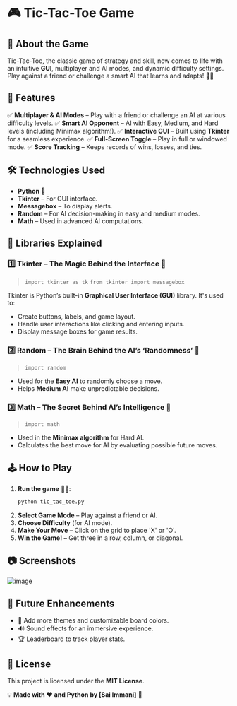 # 🎮 Tic-Tac-Toe Game

## 📌 About the Game
Tic-Tac-Toe, the classic game of strategy and skill, now comes to life with an intuitive **GUI**, multiplayer and AI modes, and dynamic difficulty settings. Play against a friend or challenge a smart AI that learns and adapts! 🧠💡

## 🚀 Features
✅ **Multiplayer & AI Modes** – Play with a friend or challenge an AI at various difficulty levels.
✅ **Smart AI Opponent** – AI with Easy, Medium, and Hard levels (including Minimax algorithm!).
✅ **Interactive GUI** – Built using **Tkinter** for a seamless experience.
✅ **Full-Screen Toggle** – Play in full or windowed mode.
✅ **Score Tracking** – Keeps records of wins, losses, and ties.

## 🛠️ Technologies Used
- **Python** 🐍
- **Tkinter** – For GUI interface.
- **Messagebox** – To display alerts.
- **Random** – For AI decision-making in easy and medium modes.
- **Math** – Used in advanced AI computations.

## 📜 Libraries Explained

### 1️⃣ **Tkinter** – The Magic Behind the Interface 🎨
> `import tkinter as tk`
> `from tkinter import messagebox`

Tkinter is Python’s built-in **Graphical User Interface (GUI)** library. It's used to:
- Create buttons, labels, and game layout.
- Handle user interactions like clicking and entering inputs.
- Display message boxes for game results.

### 2️⃣ **Random** – The Brain Behind the AI’s ‘Randomness’ 🎲
> `import random`

- Used for the **Easy AI** to randomly choose a move.
- Helps **Medium AI** make unpredictable decisions.

### 3️⃣ **Math** – The Secret Behind AI’s Intelligence 🧠
> `import math`

- Used in the **Minimax algorithm** for Hard AI.
- Calculates the best move for AI by evaluating possible future moves.

## 🕹️ How to Play
1. **Run the game** 🏃‍♂️:
   ```bash
   python tic_tac_toe.py
   ```
2. **Select Game Mode** – Play against a friend or AI.
3. **Choose Difficulty** (for AI mode).
4. **Make Your Move** – Click on the grid to place 'X' or 'O'.
5. **Win the Game!** – Get three in a row, column, or diagonal.

## 📷 Screenshots
![image](https://github.com/user-attachments/assets/ba7847e0-7107-4731-b8f8-42335a396052)

## 🔧 Future Enhancements
- 🎨 Add more themes and customizable board colors.
- 🔊 Sound effects for an immersive experience.
- 🏆 Leaderboard to track player stats.

## 📜 License
This project is licensed under the **MIT License**.

💡 **Made with ❤️ and Python by [Sai Immani]** 🚀

